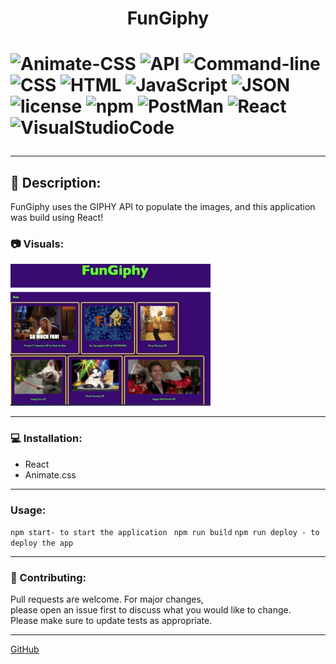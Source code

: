 <h1 align= "center">FunGiphy <h1>

![Animate-CSS](https://img.shields.io/badge/Animate-CSS-green.svg)
![API](https://img.shields.io/badge/API-yellow.svg)
![Command-line](https://img.shields.io/badge/Command-line-blueviolet.svg)
![CSS](https://img.shields.io/badge/CSS-pink.svg)
![HTML](https://img.shields.io/badge/HTML-violet.svg)
![JavaScript](https://img.shields.io/badge/JavaScript-yellow.svg)
![JSON](https://img.shields.io/badge/JSON-white.svg)
![license](https://img.shields.io/badge/license-MIT-blue.svg)
![npm](https://img.shields.io/badge/npm-red.svg)
![PostMan](https://img.shields.io/badge/PostMan-orange.svg)
![React](https://img.shields.io/badge/React-lightblue.svg)
![VisualStudioCode](https://img.shields.io/badge/VSC-darkblue.svg)

---

## :memo: Description:

FunGiphy uses the GIPHY API to populate the images, and this application was build using React!

### :camera: Visuals:

![Giphy](./gifs.gif)

---

### :computer: Installation:

- React
- Animate.css

---

### Usage:

`npm start- to start the application `
`npm run build`
`npm run deploy - to deploy the app`

---

### :wave: Contributing:

Pull requests are welcome. For major changes,<br>
please open an issue first to discuss what you would like to change.<br>
Please make sure to update tests as appropriate.

---

[GitHub](https://adpir.github.io/giphy/)<br>
